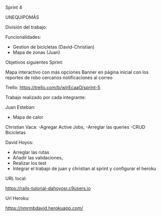 ﻿Sprint 4

UNEQUIPOMÁS


División del trabajo:
	
Funcionalidades:
- Gestion de bicicletas (David-Christian)
- Mapa de zonas (Juan)

Objetivos siguientes Sprint:

Mapa interactivo con más opciones
Banner en página inicial con los reportes de robo cercanos
notificaciones al correo


Trello:
https://trello.com/b/wIrEcaaO/sprint-5

Trabajo realizado por cada integrante:

Juan Esteban:
- Mapa de calor

Christian Vaca:
-Agregar Active Jobs, 
-Arreglar las queries
-CRUD Bicicletas

David Hoyos:
- Arreglar las rutas 
- Añadir las validaciones, 
- Realizar los test
- Integrar el trabajo de juan y christian al sprint y configurar el heroku


URL local:

https://rails-tutorial-dahoyosr.c9users.io

Url Heroku:

https://nmrmbdavid.herokuapp.com/

